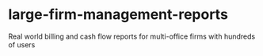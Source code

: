# large-firm-management-reports
Real world billing and cash flow reports for multi-office firms with hundreds of users
